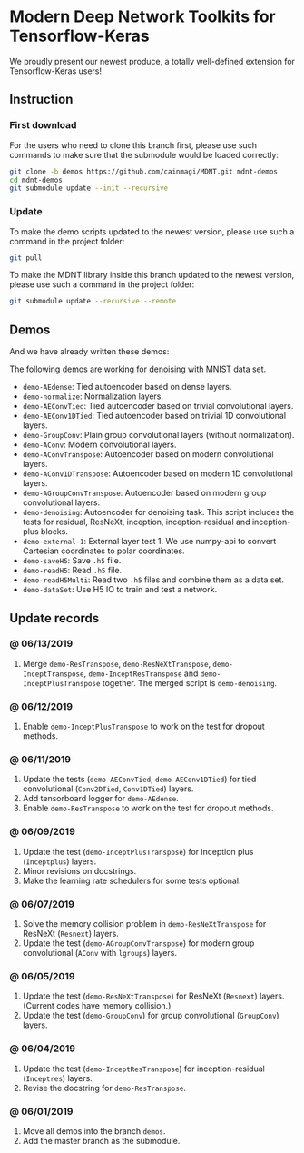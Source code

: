 # Modern Deep Network Toolkits for Tensorflow-Keras

We proudly present our newest produce, a totally well-defined extension for Tensorflow-Keras users!

## Instruction

### First download

For the users who need to clone this branch first, please use such commands to make sure that the submodule would be loaded correctly:

```bash
git clone -b demos https://github.com/cainmagi/MDNT.git mdnt-demos
cd mdnt-demos
git submodule update --init --recursive
```

### Update

To make the demo scripts updated to the newest version, please use such a command in the project folder:

```bash
git pull
```

To make the MDNT library inside this branch updated to the newest version, please use such a command in the project folder:

```bash
git submodule update --recursive --remote
```

## Demos

And we have already written these demos:

The following demos are working for denoising with MNIST data set.

* `demo-AEdense`: Tied autoencoder based on dense layers.
* `demo-normalize`: Normalization layers.
* `demo-AEConvTied`: Tied autoencoder based on trivial convolutional layers.
* `demo-AEConv1DTied`: Tied autoencoder based on trivial 1D convolutional layers.
* `demo-GroupConv`: Plain group convolutional layers (without normalization).
* `demo-AConv`: Modern convolutional layers.
* `demo-AConvTranspose`: Autoencoder based on modern convolutional layers.
* `demo-AConv1DTranspose`: Autoencoder based on modern 1D convolutional layers.
* `demo-AGroupConvTranspose`: Autoencoder based on modern group convolutional layers.
* `demo-denoising`: Autoencoder for denoising task. This script includes the tests for residual, ResNeXt, inception, inception-residual and inception-plus blocks.
* `demo-external-1`: External layer test 1. We use numpy-api to convert Cartesian coordinates to polar coordinates.
* `demo-saveH5`: Save `.h5` file.
* `demo-readH5`: Read `.h5` file.
* `demo-readH5Multi`: Read two `.h5` files and combine them as a data set.
* `demo-dataSet`: Use H5 IO to train and test a network.

## Update records

### @ 06/13/2019

1. Merge `demo-ResTranspose`, `demo-ResNeXtTranspose`, `demo-InceptTranspose`, `demo-InceptResTranspose` and `demo-InceptPlusTranspose` together. The merged script is `demo-denoising`.

### @ 06/12/2019

1. Enable `demo-InceptPlusTranspose` to work on the test for dropout methods.

### @ 06/11/2019

1. Update the tests (`demo-AEConvTied`, `demo-AEConv1DTied`) for tied convolutional (`Conv2DTied`, `Conv1DTied`) layers.
2. Add tensorboard logger for `demo-AEdense`.
3. Enable `demo-ResTranspose` to work on the test for dropout methods.

### @ 06/09/2019

1. Update the test (`demo-InceptPlusTranspose`) for inception plus (`Inceptplus`) layers.
2. Minor revisions on docstrings.
3. Make the learning rate schedulers for some tests optional.

### @ 06/07/2019

1. Solve the memory collision problem in `demo-ResNeXtTranspose` for ResNeXt (`Resnext`) layers.
2. Update the test (`demo-AGroupConvTranspose`) for modern group convolutional (`AConv` with `lgroups`) layers.

### @ 06/05/2019

1. Update the test (`demo-ResNeXtTranspose`) for ResNeXt (`Resnext`) layers. (Current codes have memory collision.)
2. Update the test (`demo-GroupConv`) for group convolutional (`GroupConv`) layers.

### @ 06/04/2019

1. Update the test (`demo-InceptResTranspose`) for inception-residual (`Inceptres`) layers.
2. Revise the docstring for `demo-ResTranspose`.

### @ 06/01/2019

1. Move all demos into the branch `demos`.
2. Add the master branch as the submodule.